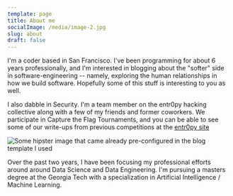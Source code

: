 ```yaml
---
template: page
title: About me
socialImage: /media/image-2.jpg
slug: about
draft: false
---
```

I'm a coder based in San Francisco. I've been programming for about 6 years professionally, and I'm interested in blogging about the "softer" side in software-engineering -- namely, exploring the human relationships in how we build software.  Hopefully some of this stuff is interesting to you as well. 

I also dabble in Security. I'm a team member on the entr0py hacking collective along with a few of my friends and former coworkers. We participate in Capture the Flag Tournaments, and you can be able to see some of our write-ups from previous competitions at the [entr0py site](https://entr0py-team.github.io/about/)

![Some hipster image that came already pre-configured in the blog template I used](/media/image-2.jpg "Unrelated image. ")

Over the past two years, I have been focusing my professional efforts around around Data Science and Data Engineering. I'm pursuing a masters degree at the Georgia Tech with a specialization in Artificial Intelligence / Machine Learning.
